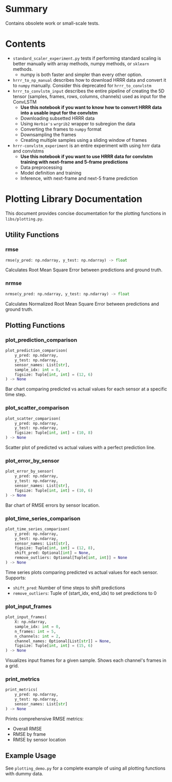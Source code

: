 # Summary
Contains obsolete work or small-scale tests.
# Contents
- `standard_scaler_experiment.py` tests if performing standard scaling is better manually with array methods, numpy methods, or `sklearn` methods.
    - numpy is both faster and simpler than every other option.
- `hrrr_to_np_manual` describes how to download HRRR data and convert it to `numpy` manually. Consider this deprecated for `hrrr_to_convlstm`
- `hrrr_to_convlstm_input` describes the entire pipeline of creating the 5D tensor (samples, frames, rows, columns, channels) used as input for the ConvLSTM 
    - **Use this notebook if you want to know how to convert HRRR data into a usable input for the convlstm**
    - Downloading subsetted HRRR data
    - Using `Herbie's` `wrgrib2` wrapper to subregion the data
    - Converting the frames to `numpy` format
    - Downsampling the frames 
    - Creating multiple samples using a sliding window of frames
- `hrrr-convlstm_experiment` is an entire experiment with using hrrr data and convlstms
    - **Use this notebook if you want to use HRRR data for convlstm training with next-frame and 5-frame predictions**
    - Data preprocessing
    - Model definition and training
    - Inference, with next-frame and next-5 frame prediction

# Plotting Library Documentation

This document provides concise documentation for the plotting functions in `libs/plotting.py`.

## Utility Functions

### rmse
```python
rmse(y_pred: np.ndarray, y_test: np.ndarray) -> float
```
Calculates Root Mean Square Error between predictions and ground truth.

### nrmse
```python
nrmse(y_pred: np.ndarray, y_test: np.ndarray) -> float
```
Calculates Normalized Root Mean Square Error between predictions and ground truth.

## Plotting Functions

### plot_prediction_comparison
```python
plot_prediction_comparison(
    y_pred: np.ndarray,
    y_test: np.ndarray,
    sensor_names: List[str],
    sample_idx: int = 0,
    figsize: Tuple[int, int] = (12, 6)
) -> None
```
Bar chart comparing predicted vs actual values for each sensor at a specific time step.

### plot_scatter_comparison
```python
plot_scatter_comparison(
    y_pred: np.ndarray,
    y_test: np.ndarray,
    figsize: Tuple[int, int] = (10, 8)
) -> None
```
Scatter plot of predicted vs actual values with a perfect prediction line.

### plot_error_by_sensor
```python
plot_error_by_sensor(
    y_pred: np.ndarray,
    y_test: np.ndarray,
    sensor_names: List[str],
    figsize: Tuple[int, int] = (10, 6)
) -> None
```
Bar chart of RMSE errors by sensor location.

### plot_time_series_comparison
```python
plot_time_series_comparison(
    y_pred: np.ndarray,
    y_test: np.ndarray,
    sensor_names: List[str],
    figsize: Tuple[int, int] = (12, 8),
    shift_pred: Optional[int] = None,
    remove_outliers: Optional[Tuple[int, int]] = None
) -> None
```
Time series plots comparing predicted vs actual values for each sensor. Supports:
- `shift_pred`: Number of time steps to shift predictions
- `remove_outliers`: Tuple of (start_idx, end_idx) to set predictions to 0

### plot_input_frames
```python
plot_input_frames(
    X: np.ndarray,
    sample_idx: int = 0,
    n_frames: int = 5,
    n_channels: int = 2,
    channel_names: Optional[List[str]] = None,
    figsize: Tuple[int, int] = (15, 6)
) -> None
```
Visualizes input frames for a given sample. Shows each channel's frames in a grid.

### print_metrics
```python
print_metrics(
    y_pred: np.ndarray,
    y_test: np.ndarray,
    sensor_names: List[str]
) -> None
```
Prints comprehensive RMSE metrics:
- Overall RMSE
- RMSE by frame
- RMSE by sensor location

## Example Usage

See `plotting_demo.py` for a complete example of using all plotting functions with dummy data.

